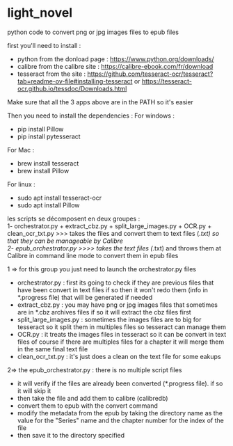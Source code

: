 # light_novel
python code to convert png or jpg images files to epub files

first you'll need to install : 
  - python from the donload page : https://www.python.org/downloads/ 
  - calibre from the calibre site : https://calibre-ebook.com/fr/download 
  - tesseract from the site : https://github.com/tesseract-ocr/tesseract?tab=readme-ov-file#installing-tesseract or https://tesseract-ocr.github.io/tessdoc/Downloads.html 

Make sure that all the 3 apps above are in the PATH so it's easier 
 
Then you need to install the dependencies : 
  For windows :
  - pip install Pillow
  - pip install pytesseract

For Mac :
  - brew install tesseract
  - brew install Pillow

For linux :
  - sudo apt install tesseract-ocr
  - sudo apt install Pillow

les scripts se décomposent en deux groupes :  
  1- orchestrator.py + extract_cbz.py + split_large_images.py + OCR.py + clean_ocr_txt.py >>> takes the files and convert them to text files (*.txt) so that they can be manageable by Calibre  
  2- epub_orchestrator.py >>>> takes the text files (*.txt) and throws them at Calibre in command line mode to convert them in epub files  
  
1 => for this group you just need to launch the orchestrator.py files  

  - orchestrator.py : first its going to check if they are previous files that have been convert in text files if so then it won't redo them (info in *.progress file) that will be generated if needed  
  - extract_cbz.py : you may have png or jpg images files that sometimes are in *.cbz archives files if so it will extract the cbz files first  
  - split_large_images.py : sometimes the images files are to big for tesseract so it split them in multiples files so tesseract can manage them  
  - OCR.py : it treats the images files in tesseract so it can be convert in text files of course if there are multiples files for a chapter it will merge them in the same final text file  
  - clean_ocr_txt.py : it's just does a clean on the text file for some eakups  
  
2=> the epub_orchestrator.py : there is no multiple script files  
  - it will verify if the files are already been converted (*.progress file). if so it will skip it  
  - then take the file and add them to calibre (calibredb)  
  - convert them to epub with the convert command  
  - modify the metadata from the epub by taking the directory name as the value for the "Series" name and the chapter number for the index of the file  
  - then save it to the directory specified   
  
